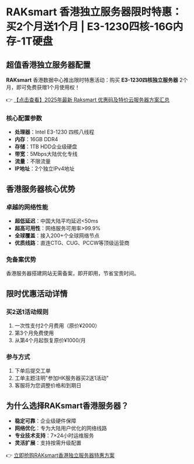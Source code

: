# RAKsmart 香港独立服务器限时特惠：买2个月送1个月 | E3-1230四核-16G内存-1T硬盘

## 超值香港独立服务器配置

**RAKsmart** 香港数据中心推出限时特惠活动：购买 **E3-1230四核独立服务器** 2个月，即可免费获赠1个月使用权！

👉 [【点击查看】2025年最新 Raksmart 优惠码及特价云服务器方案汇总](https://bit.ly/raksmart)

### 核心配置参数
- **处理器**：Intel E3-1230 四核八线程
- **内存**：16GB DDR4
- **存储**：1TB HDD企业级硬盘
- **带宽**：5Mbps大陆优化专线
- **流量**：不限流量
- **IP地址**：2个独立IPv4地址

## 香港服务器核心优势

### 卓越的网络性能
- **超低延迟**：中国大陆平均延迟<50ms
- **超高可用性**：网络服务可用率>99.9%
- **全球覆盖**：接入200+个全球网络节点
- **优质线路**：直连CTG、CUG、PCCW等顶级运营商

### 免备案优势
香港服务器搭建网站无需备案，即开即用，节省宝贵时间。

## 限时优惠活动详情

### 买2送1活动规则
1. 一次性支付2个月费用（原价¥2000）
2. 第3个月免费使用
3. 从第4个月起恢复原价¥1000/月

### 参与方式
1. 下单后提交工单
2. 工单主题注明"参加HK服务器买2送1活动"
3. 客服将为您调整价格和到期日

## 为什么选择RAKsmart香港服务器？

- **稳定可靠**：企业级硬件保障
- **网络优化**：专为大陆用户优化的网络线路
- **专业技术支持**：7×24小时运维服务
- **灵活扩展**：支持按需升级配置

👉 [立即抢购RAKsmart香港独立服务器特惠方案](https://bit.ly/raksmart)